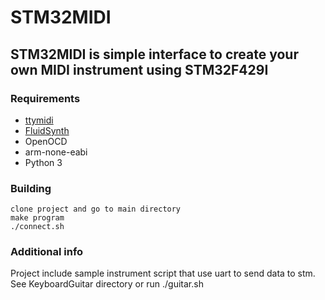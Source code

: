 # STM32MIDI

## STM32MIDI is simple interface to create your own MIDI instrument using STM32F429I

### Requirements
- [ttymidi](https://github.com/robelix/hard-dj/tree/master/ttymidi)
- [FluidSynth](https://github.com/FluidSynth/fluidsynth)
- OpenOCD
- arm-none-eabi
- Python 3


### Building
```
clone project and go to main directory
make program
./connect.sh
```

### Additional info
Project include sample instrument script that use uart to send data to stm. See KeyboardGuitar directory or run ./guitar.sh


